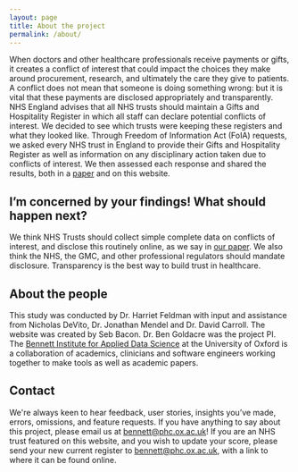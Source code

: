 ```yaml
---
layout: page
title: About the project
permalink: /about/
---
```


When doctors and other healthcare professionals receive payments or gifts, it creates a conflict of interest that could impact the choices they make around procurement, research, and ultimately the care they give to patients. A conflict does not mean that someone is doing something wrong: but it is vital that these payments are disclosed appropriately and transparently. NHS England advises that all NHS trusts should maintain a Gifts and Hospitality Register in which all staff can declare potential conflicts of interest. We decided to see which trusts were keeping these registers and what they looked like. Through Freedom of Information Act (FoIA) requests, we asked every NHS trust in England to provide their Gifts and Hospitality Register as well as information on any disciplinary action taken due to conflicts of interest. We then assessed each response and shared the results, both in a [paper](http://bmjopen.bmj.com/lookup/doi/10.1136/bmjopen-2017-019952) and on this website.

## I’m concerned by your findings! What should happen next?

We think NHS Trusts should collect simple complete data on conflicts of interest, and disclose this routinely online, as we say in [our paper](http://bmjopen.bmj.com/lookup/doi/10.1136/bmjopen-2017-019952). We also think the NHS, the GMC, and other professional regulators should mandate disclosure. Transparency is the best way to build trust in healthcare.

## About the people

This study was conducted by Dr. Harriet Feldman with input and assistance from Nicholas DeVito, Dr. Jonathan Mendel and Dr. David Carroll. The website was created by Seb Bacon. Dr. Ben Goldacre was the project PI. The [Bennett Institute for Applied Data Science](https://www.bennett.ox.ac.uk/) at the University of Oxford is a collaboration of academics, clinicians and software engineers working together to make tools as well as academic papers.

## Contact

We're always keen to hear feedback, user stories, insights you’ve made, errors, omissions, and feature requests. If you have anything to say about this project, please email us at [bennett@phc.ox.ac.uk](mailto:bennett@phc.ox.ac.uk)! If you are an NHS trust featured on this website, and you wish to update your score, please send your new current register to [bennett@phc.ox.ac.uk](mailto:bennett@phc.ox.ac.uk), with a link to where it can be found online.
